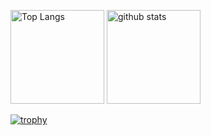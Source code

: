 <p align="left"> 
  <img alt="Top Langs" height="150px" src="https://github-readme-stats.vercel.app/api/top-langs/?username=konjikicity&layout=compact&show_icons=true&theme=onedark" />
  <img alt="github stats" height="150px" src="https://github-readme-stats.vercel.app/api?username=konjikicity&theme=onedark&show_icons=ture" />
</p>

[![trophy](https://github-profile-trophy.vercel.app/?username=konjikicity&theme=onedark&column=7
)](https://github.com/ryo-ma/github-profile-trophy)
